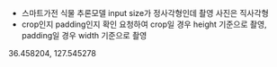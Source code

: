 - 스마트가전 식물 추론모델 input size가 정사각형인데 촬영 사진은 직사각형
- crop인지 padding인지 확인 요청하여 crop일 경우 height 기준으로 촬영, padding일 경우 width 기준으로 촬영


  
36.458204, 127.545278